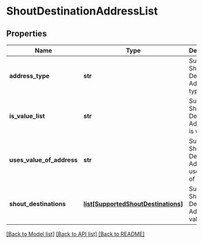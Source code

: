 # ShoutDestinationAddressList

## Properties
Name | Type | Description | Notes
------------ | ------------- | ------------- | -------------
**address_type** | **str** | Supported Shout Destination Addresses type | [optional] 
**is_value_list** | **str** | Supported Shout Destination Addresses is value list | [optional] 
**uses_value_of_address** | **str** | Supported Shout Destination Addresses uses value of address | [optional] 
**shout_destinations** | [**list[SupportedShoutDestinations]**](SupportedShoutDestinations.md) | Supported Shout Destination Addresses validations | [optional] 

[[Back to Model list]](../README.md#documentation-for-models) [[Back to API list]](../README.md#documentation-for-api-endpoints) [[Back to README]](../README.md)


